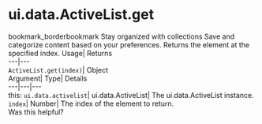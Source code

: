  
#  ui.data.ActiveList.get
bookmark_borderbookmark Stay organized with collections  Save and categorize content based on your preferences.
Returns the element at the specified index. 
Usage| Returns  
---|---  
`ActiveList.get(index)`| Object  
Argument| Type| Details  
---|---|---  
this: `ui.data.activelist`| ui.data.ActiveList| The ui.data.ActiveList instance.  
`index`| Number| The index of the element to return.  
Was this helpful?
